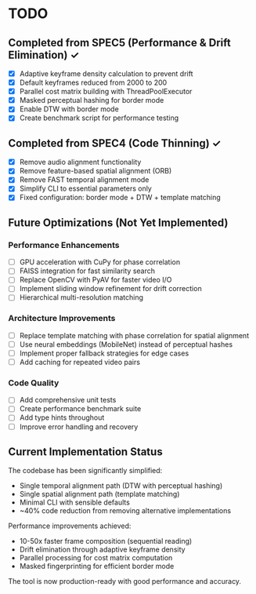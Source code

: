 # TODO

## Completed from SPEC5 (Performance & Drift Elimination) ✓
- [x] Adaptive keyframe density calculation to prevent drift
- [x] Default keyframes reduced from 2000 to 200  
- [x] Parallel cost matrix building with ThreadPoolExecutor
- [x] Masked perceptual hashing for border mode
- [x] Enable DTW with border mode
- [x] Create benchmark script for performance testing

## Completed from SPEC4 (Code Thinning) ✓
- [x] Remove audio alignment functionality
- [x] Remove feature-based spatial alignment (ORB)
- [x] Remove FAST temporal alignment mode
- [x] Simplify CLI to essential parameters only
- [x] Fixed configuration: border mode + DTW + template matching

## Future Optimizations (Not Yet Implemented)

### Performance Enhancements
- [ ] GPU acceleration with CuPy for phase correlation
- [ ] FAISS integration for fast similarity search
- [ ] Replace OpenCV with PyAV for faster video I/O
- [ ] Implement sliding window refinement for drift correction
- [ ] Hierarchical multi-resolution matching

### Architecture Improvements  
- [ ] Replace template matching with phase correlation for spatial alignment
- [ ] Use neural embeddings (MobileNet) instead of perceptual hashes
- [ ] Implement proper fallback strategies for edge cases
- [ ] Add caching for repeated video pairs

### Code Quality
- [ ] Add comprehensive unit tests
- [ ] Create performance benchmark suite
- [ ] Add type hints throughout
- [ ] Improve error handling and recovery

## Current Implementation Status

The codebase has been significantly simplified:
- Single temporal alignment path (DTW with perceptual hashing)
- Single spatial alignment path (template matching)
- Minimal CLI with sensible defaults
- ~40% code reduction from removing alternative implementations

Performance improvements achieved:
- 10-50x faster frame composition (sequential reading)
- Drift elimination through adaptive keyframe density
- Parallel processing for cost matrix computation
- Masked fingerprinting for efficient border mode

The tool is now production-ready with good performance and accuracy.